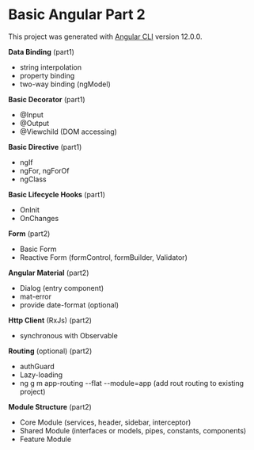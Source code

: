 # Basic Angular Part 2

This project was generated with [Angular CLI](https://github.com/angular/angular-cli) version 12.0.0.

**Data Binding** (part1)
* string interpolation
* property binding
* two-way binding (ngModel)

**Basic Decorator** (part1)
* @Input
* @Output
* @Viewchild (DOM accessing)

**Basic Directive** (part1)
* ngIf
* ngFor, ngForOf
* ngClass 

**Basic Lifecycle Hooks** (part1)
* OnInit
* OnChanges

**Form** (part2)
* Basic Form 
* Reactive Form (formControl, formBuilder, Validator)

**Angular Material** (part2)
* Dialog (entry component)
* mat-error
* provide date-format (optional)

**Http Client** (RxJs) (part2)
* synchronous with Observable

**Routing** (optional) (part2)
* authGuard
* Lazy-loading
* ng g m app-routing --flat --module=app (add rout routing to existing project)

**Module Structure** (part2)
* Core Module (services, header, sidebar, interceptor)
* Shared Module (interfaces or models, pipes, constants, components)
* Feature Module

